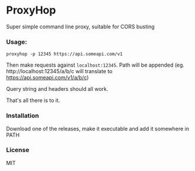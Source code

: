 # ProxyHop

Super simple command line proxy, suitable for CORS busting

### Usage:

```
proxyhop -p 12345 https://api.someapi.com/v1
```

Then make requests against `localhost:12345`. Path will be appended (eg. http://localhost:12345/a/b/c will translate to https://api.someapi.com/v1/a/b/c)

Query string and headers should all work.

That's all there is to it.

### Installation

Download one of the releases, make it executable and add it somewhere in PATH

### License

MIT